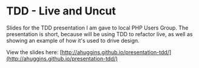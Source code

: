 # TDD - Live and Uncut

Slides for the TDD presentation I am gave to local PHP Users Group. The presentation is short, because will be using TDD to refactor live, as well as showing an example of how it's used to drive design.

View the slides here: [http://ahuggins.github.io/presentation-tdd/](http://ahuggins.github.io/presentation-tdd/)
